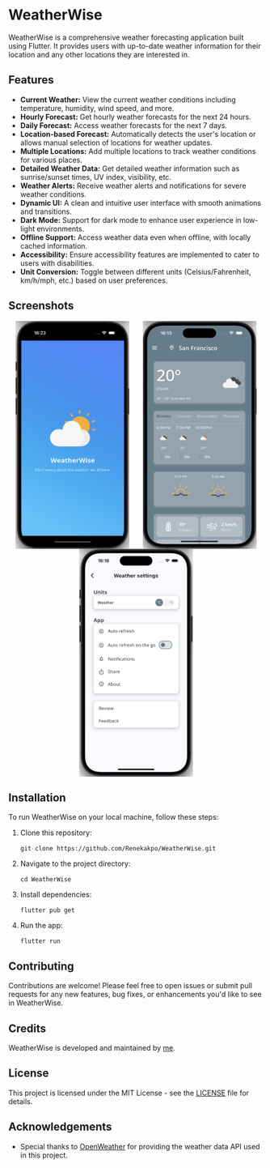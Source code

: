 # WeatherWise

WeatherWise is a comprehensive weather forecasting application built using Flutter. It provides users with up-to-date weather information for their location and any other locations they are interested in.

## Features

- **Current Weather:** View the current weather conditions including temperature, humidity, wind speed, and more.
- **Hourly Forecast:** Get hourly weather forecasts for the next 24 hours.
- **Daily Forecast:** Access weather forecasts for the next 7 days.
- **Location-based Forecast:** Automatically detects the user's location or allows manual selection of locations for weather updates.
- **Multiple Locations:** Add multiple locations to track weather conditions for various places.
- **Detailed Weather Data:** Get detailed weather information such as sunrise/sunset times, UV index, visibility, etc.
- **Weather Alerts:** Receive weather alerts and notifications for severe weather conditions.
- **Dynamic UI:** A clean and intuitive user interface with smooth animations and transitions.
- **Dark Mode:** Support for dark mode to enhance user experience in low-light environments.
- **Offline Support:** Access weather data even when offline, with locally cached information.
- **Accessibility:** Ensure accessibility features are implemented to cater to users with disabilities.
- **Unit Conversion:** Toggle between different units (Celsius/Fahrenheit, km/h/mph, etc.) based on user preferences.

## Screenshots

<div style="display: flex; flex-wrap: wrap; justify-content: space-around;">
    <img src="./screenshots/splash_screen.png" alt="SplashScreen" width="225" height="450" />
    <img src="./screenshots/home_screen.png" alt="HomeScreen" width="225" height="450" />
    <img src="./screenshots/settings_screen.png" alt="SettingsScreen" width="225" height="450" />
</div>

## Installation

To run WeatherWise on your local machine, follow these steps:

1. Clone this repository:
   ```
   git clone https://github.com/Renekakpo/WeatherWise.git
   ```

2. Navigate to the project directory:
   ```
   cd WeatherWise
   ```

3. Install dependencies:
   ```
   flutter pub get
   ```

4. Run the app:
   ```
   flutter run
   ```

## Contributing

Contributions are welcome! Please feel free to open issues or submit pull requests for any new features, bug fixes, or enhancements you'd like to see in WeatherWise.

## Credits

WeatherWise is developed and maintained by [me](https://github.com/Renekakpo).

## License

This project is licensed under the MIT License - see the [LICENSE](LICENSE) file for details.

## Acknowledgements

- Special thanks to [OpenWeather](https://openweathermap.org/) for providing the weather data API used in this project.